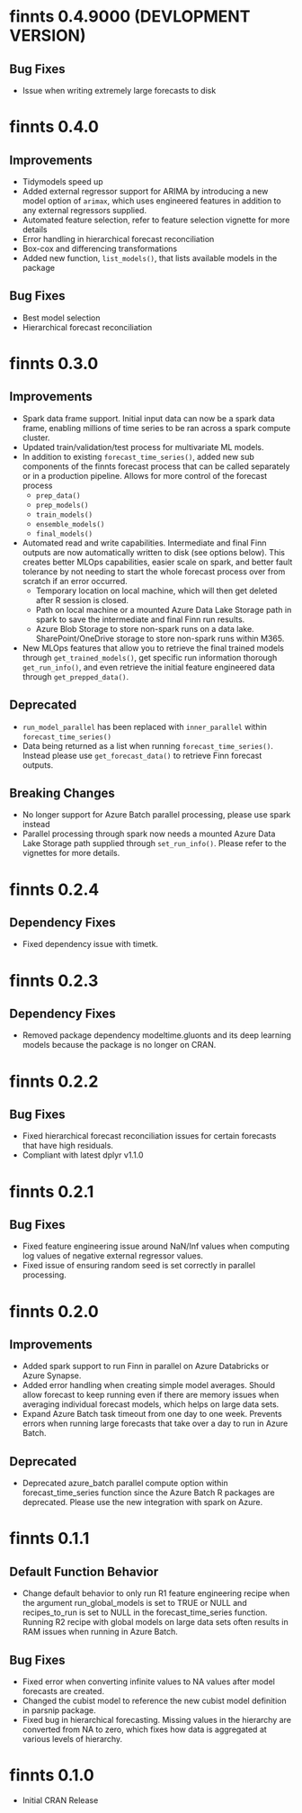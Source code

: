 # finnts 0.4.9000 (DEVLOPMENT VERSION)

## Bug Fixes

-   Issue when writing extremely large forecasts to disk

# finnts 0.4.0

## Improvements

-   Tidymodels speed up
-   Added external regressor support for ARIMA by introducing a new model option of `arimax`, which uses engineered features in addition to any external regressors supplied.
-   Automated feature selection, refer to feature selection vignette for more details
-   Error handling in hierarchical forecast reconciliation
-   Box-cox and differencing transformations
-   Added new function, `list_models()`, that lists available models in the package 

## Bug Fixes

-   Best model selection
-   Hierarchical forecast reconciliation

# finnts 0.3.0

## Improvements

-   Spark data frame support. Initial input data can now be a spark data frame, enabling millions of time series to be ran across a spark compute cluster.
-   Updated train/validation/test process for multivariate ML models.
-   In addition to existing `forecast_time_series()`, added new sub components of the finnts forecast process that can be called separately or in a production pipeline. Allows for more control of the forecast process
    -   `prep_data()`
    -   `prep_models()`
    -   `train_models()`
    -   `ensemble_models()`
    -   `final_models()`
-   Automated read and write capabilities. Intermediate and final Finn outputs are now automatically written to disk (see options below). This creates better MLOps capabilities, easier scale on spark, and better fault tolerance by not needing to start the whole forecast process over from scratch if an error occurred.
    -   Temporary location on local machine, which will then get deleted after R session is closed.
    -   Path on local machine or a mounted Azure Data Lake Storage path in spark to save the intermediate and final Finn run results.
    -   Azure Blob Storage to store non-spark runs on a data lake. SharePoint/OneDrive storage to store non-spark runs within M365.
-   New MLOps features that allow you to retrieve the final trained models through `get_trained_models()`, get specific run information thorough `get_run_info()`, and even retrieve the initial feature engineered data through `get_prepped_data()`.

## Deprecated

-   `run_model_parallel` has been replaced with `inner_parallel` within `forecast_time_series()`
-   Data being returned as a list when running `forecast_time_series()`. Instead please use `get_forecast_data()` to retrieve Finn forecast outputs.

## Breaking Changes

-   No longer support for Azure Batch parallel processing, please use spark instead
-   Parallel processing through spark now needs a mounted Azure Data Lake Storage path supplied through `set_run_info()`. Please refer to the vignettes for more details.

# finnts 0.2.4

## Dependency Fixes

-   Fixed dependency issue with timetk. 

# finnts 0.2.3

## Dependency Fixes

-   Removed package dependency modeltime.gluonts and its deep learning models because the package is no longer on CRAN.

# finnts 0.2.2

## Bug Fixes

-   Fixed hierarchical forecast reconciliation issues for certain forecasts that have high residuals. 
-   Compliant with latest dplyr v1.1.0

# finnts 0.2.1

## Bug Fixes

-   Fixed feature engineering issue around NaN/Inf values when computing log values of negative external regressor values.
-   Fixed issue of ensuring random seed is set correctly in parallel processing.

# finnts 0.2.0

## Improvements

-   Added spark support to run Finn in parallel on Azure Databricks or Azure Synapse.
-   Added error handling when creating simple model averages. Should allow forecast to keep running even if there are memory issues when averaging individual forecast models, which helps on large data sets.
-   Expand Azure Batch task timeout from one day to one week. Prevents errors when running large forecasts that take over a day to run in Azure Batch.

## Deprecated

-   Deprecated azure_batch parallel compute option within forecast_time_series function since the Azure Batch R packages are deprecated. Please use the new integration with spark on Azure.

# finnts 0.1.1

## Default Function Behavior

-   Change default behavior to only run R1 feature engineering recipe when the argument run_global_models is set to TRUE or NULL and recipes_to_run is set to NULL in the forecast_time_series function. Running R2 recipe with global models on large data sets often results in RAM issues when running in Azure Batch.

## Bug Fixes

-   Fixed error when converting infinite values to NA values after model forecasts are created.
-   Changed the cubist model to reference the new cubist model definition in parsnip package.
-   Fixed bug in hierarchical forecasting. Missing values in the hierarchy are converted from NA to zero, which fixes how data is aggregated at various levels of hierarchy.

# finnts 0.1.0

-   Initial CRAN Release
